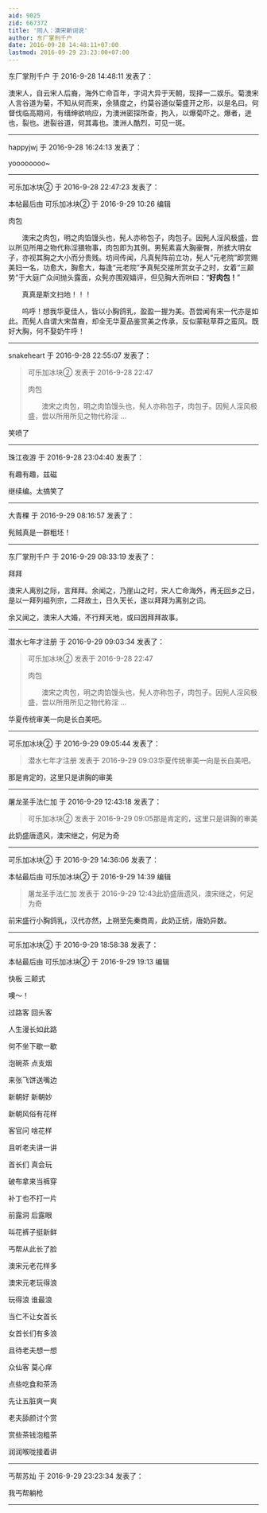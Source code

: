 ```yaml
---
aid: 9025
zid: 667372
title: '同人：澳宋新词说'
author: 东厂掌刑千户
date: 2016-09-28 14:48:11+07:00
lastmod: 2016-09-29 23:23:00+07:00
---
```


东厂掌刑千户 于 2016-9-28 14:48:11 发表了：

澳宋人，自云宋人后裔，海外亡命百年，字词大异于天朝，现择一二娱乐。菊澳宋人言谷道为菊，不知从何而来，余猜度之，约莫谷道似菊盛开之形，以是名曰。何督伐临高期间，有缙绅欲响应，为澳洲密探所查，拘入，以爆菊吓之。爆者，迸也，裂也。迸裂谷道，何其毒也。澳洲人酷烈，可见一斑。

---------

happyjwj 于 2016-9-28 16:24:13 发表了：

yoooooooo~

---------

可乐加冰块② 于 2016-9-28 22:47:23 发表了：

本帖最后由 可乐加冰块② 于 2016-9-29 10:26 编辑 

肉包

       澳宋之肉包，明之肉馅馒头也，髡人亦称包子，肉包子。因髡人淫风极盛，尝以所见所用之物代称淫猥物事，肉包即为其例。男髡素喜大胸豪臀，所掳大明女子，亦视其胸之大小而分贵贱。坊间传闻，凡真髡阵前立功，髡人“元老院”即赏赐美妇一名，功愈大，胸愈大，每逢“元老院”予真髡交接所赏女子之时，女着“三颠势”于大庭广众间抛头露面，众髡亦围观嬉评，但见胸大而哄曰：“**好肉包！**”

       真真是斯文扫地！！！

       呜呼！想我华夏佳人，皆以小胸鸽乳，盈盈一握为美。吾尝闻有宋一代亦是如此。而髡人自谓大宋苗裔，却全无华夏品鉴赏美之传承，反似蒙鞑草莽之蛮风。既好大胸，何不娶奶牛呼！

---------

snakeheart 于 2016-9-28 22:55:07 发表了：

> 可乐加冰块② 发表于 2016-9-28 22:47
> 
> 肉包
> 
>        澳宋之肉包，明之肉馅馒头也，髡人亦称包子，肉包子。因髡人淫风极盛，尝以所用所见之物代称淫 ...



笑喷了

---------

珠江夜游 于 2016-9-28 23:04:40 发表了：

有趣有趣，兹磁

继续编。太搞笑了

---------

大青稞 于 2016-9-29 08:16:57 发表了：

髡贼真是一群粗坯！

---------

东厂掌刑千户 于 2016-9-29 08:33:19 发表了：

拜拜

澳宋人离别之际，言拜拜。余闻之，乃崖山之时，宋人亡命海外，再无回乡之日，是以一拜列祖列宗，二拜故土，日久天长，遂以拜拜为离别之词。

余又闻之，澳宋人大婚，不行拜天地，或曰因拜拜故事。

---------

潜水七年才注册 于 2016-9-29 09:03:34 发表了：

> 可乐加冰块② 发表于 2016-9-28 22:47
> 
> 肉包
> 
>        澳宋之肉包，明之肉馅馒头也，髡人亦称包子，肉包子。因髡人淫风极盛，尝以所用所见之物代称淫 ...



华夏传统审美一向是长白美吧。

---------

可乐加冰块② 于 2016-9-29 09:05:44 发表了：

> 潜水七年才注册 发表于 2016-9-29 09:03华夏传统审美一向是长白美吧。



那是肯定的，这里只是讲胸的审美

---------

屠龙圣手法仁加 于 2016-9-29 12:43:18 发表了：

> 可乐加冰块② 发表于 2016-9-29 09:05那是肯定的，这里只是讲胸的审美



此奶盛唐遗风，澳宋继之，何足为奇

---------

可乐加冰块② 于 2016-9-29 14:36:06 发表了：

本帖最后由 可乐加冰块② 于 2016-9-29 14:39 编辑 


> 
> 屠龙圣手法仁加 发表于 2016-9-29 12:43此奶盛唐遗风，澳宋继之，何足为奇



前宋盛行小胸鸽乳，汉代亦然，上朔至先秦商周，此奶正统，唐奶异数。

---------

可乐加冰块② 于 2016-9-29 18:58:38 发表了：

本帖最后由 可乐加冰块② 于 2016-9-29 19:13 编辑 

快板 三颠式

噢～！

过路客 回头客

人生漫长如此路

何不坐下歇一歇

泡碗茶 点支烟

来张飞饼送嘴边

新朝好 新朝妙

新朝风俗有花样

客官问 啥花样

且听老夫讲一讲

首长们 真会玩

破布拿来当裤穿

补丁也不打一片

前露洞 后露眼

叫花裤子挺新鲜

丐帮从此长了脸

澳宋元老花样多

澳宋元老玩得浪

玩得浪 谁最浪

当仁不让女首长

女首长们有多浪

且待老夫想一想

众仙客 莫心痒

点些吃食和茶汤

先让五脏爽一爽

老夫舔颜讨个赏

赏些茶钱泡粗茶

润润喉咙接着讲

---------

丐帮苏灿 于 2016-9-29 23:23:34 发表了：

我丐帮躺枪

---------

